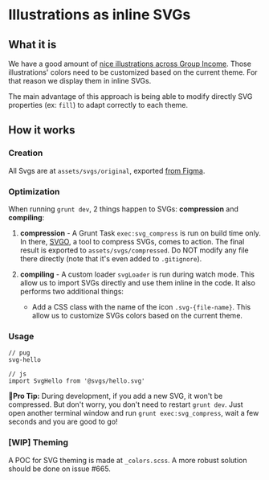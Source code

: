 # Illustrations as inline SVGs

## What it is

We have a good amount of [nice illustrations across Group Income](https://www.figma.com/file/mxGadAHfkWH6qApebQvcdN/Group-Income-2.0?node-id=1876%3A17778). Those illustrations' colors need to be customized based on the current theme. For that reason we display them in inline SVGs.

The main advantage of this approach is being able to modify directly SVG properties (ex: `fill`) to adapt correctly to each theme.

## How it works

### Creation

All Svgs are at `assets/svgs/original`, exported [from Figma](https://www.figma.com/file/mxGadAHfkWH6qApebQvcdN/Group-Income-2.0?node-id=1876%3A17778).

### Optimization

When running `grunt dev`, 2 things happen to SVGs: **compression** and **compiling**:

1. **compression** - A Grunt Task `exec:svg_compress` is run on build time only. In there, [SVGO](https://github.com/svg/svgo/), a tool to compress SVGs, comes to action. The final result is exported to `assets/svgs/compressed`. Do NOT modify any file there directly (note that it's even added to `.gitignore`).

2. **compiling** - A custom loader `svgLoader` is run during watch mode. This allow us to import SVGs directly and use them inline in the code. It also performs two additional things:
    - Add a CSS class with the name of the icon `.svg-{file-name}`. This allow us to customize SVGs colors based on the current theme.

### Usage

```
// pug
svg-hello

// js
import SvgHello from '@svgs/hello.svg'
```

**🎈Pro Tip:** During development, if you add a new SVG, it won't be compressed. But don't worry, you don't need to restart `grunt dev`. Just open another terminal window and run `grunt exec:svg_compress`, wait a few seconds and you are good to go!

### [WIP] Theming

A POC for SVG theming is made at `_colors.scss`. A more robust solution should be done on issue #665.
